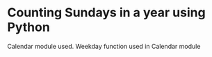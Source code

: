 # Counting Sundays in a year using Python

Calendar module used.
Weekday function used in Calendar module
